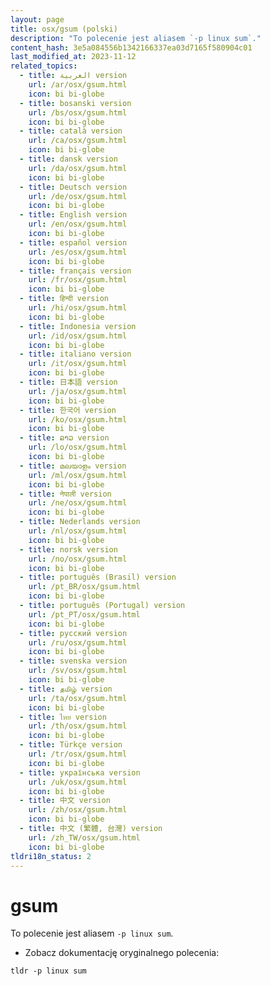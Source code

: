 ```yaml
---
layout: page
title: osx/gsum (polski)
description: "To polecenie jest aliasem `-p linux sum`."
content_hash: 3e5a084556b1342166337ea03d7165f580904c01
last_modified_at: 2023-11-12
related_topics:
  - title: العربية version
    url: /ar/osx/gsum.html
    icon: bi bi-globe
  - title: bosanski version
    url: /bs/osx/gsum.html
    icon: bi bi-globe
  - title: català version
    url: /ca/osx/gsum.html
    icon: bi bi-globe
  - title: dansk version
    url: /da/osx/gsum.html
    icon: bi bi-globe
  - title: Deutsch version
    url: /de/osx/gsum.html
    icon: bi bi-globe
  - title: English version
    url: /en/osx/gsum.html
    icon: bi bi-globe
  - title: español version
    url: /es/osx/gsum.html
    icon: bi bi-globe
  - title: français version
    url: /fr/osx/gsum.html
    icon: bi bi-globe
  - title: हिन्दी version
    url: /hi/osx/gsum.html
    icon: bi bi-globe
  - title: Indonesia version
    url: /id/osx/gsum.html
    icon: bi bi-globe
  - title: italiano version
    url: /it/osx/gsum.html
    icon: bi bi-globe
  - title: 日本語 version
    url: /ja/osx/gsum.html
    icon: bi bi-globe
  - title: 한국어 version
    url: /ko/osx/gsum.html
    icon: bi bi-globe
  - title: ລາວ version
    url: /lo/osx/gsum.html
    icon: bi bi-globe
  - title: മലയാളം version
    url: /ml/osx/gsum.html
    icon: bi bi-globe
  - title: नेपाली version
    url: /ne/osx/gsum.html
    icon: bi bi-globe
  - title: Nederlands version
    url: /nl/osx/gsum.html
    icon: bi bi-globe
  - title: norsk version
    url: /no/osx/gsum.html
    icon: bi bi-globe
  - title: português (Brasil) version
    url: /pt_BR/osx/gsum.html
    icon: bi bi-globe
  - title: português (Portugal) version
    url: /pt_PT/osx/gsum.html
    icon: bi bi-globe
  - title: русский version
    url: /ru/osx/gsum.html
    icon: bi bi-globe
  - title: svenska version
    url: /sv/osx/gsum.html
    icon: bi bi-globe
  - title: தமிழ் version
    url: /ta/osx/gsum.html
    icon: bi bi-globe
  - title: ไทย version
    url: /th/osx/gsum.html
    icon: bi bi-globe
  - title: Türkçe version
    url: /tr/osx/gsum.html
    icon: bi bi-globe
  - title: українська version
    url: /uk/osx/gsum.html
    icon: bi bi-globe
  - title: 中文 version
    url: /zh/osx/gsum.html
    icon: bi bi-globe
  - title: 中文 (繁體, 台灣) version
    url: /zh_TW/osx/gsum.html
    icon: bi bi-globe
tldri18n_status: 2
---
```

# gsum

To polecenie jest aliasem `-p linux sum`.

- Zobacz dokumentację oryginalnego polecenia:

`tldr -p linux sum`
